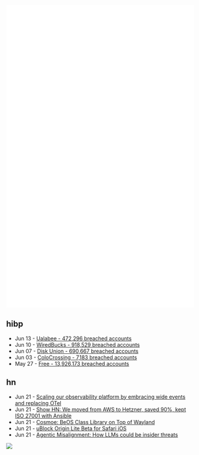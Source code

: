 ![Metrics](https://raw.githubusercontent.com/phixion/phixion/master/metrics.svg)

## hibp

<!--
for https://github.com/phixion/phixion/blob/main/.github/workflows/feeds.yml
-->
<!--START_SECTION:haveibeenpwnd-->
- Jun 13 - [Ualabee - 472,296 breached accounts](https://haveibeenpwned.com/Breach/Ualabee)
- Jun 10 - [WiredBucks - 918,529 breached accounts](https://haveibeenpwned.com/Breach/WiredBucks)
- Jun 07 - [Disk Union - 690,667 breached accounts](https://haveibeenpwned.com/Breach/DiskUnion)
- Jun 03 - [ColoCrossing - 7,183 breached accounts](https://haveibeenpwned.com/Breach/ColoCrossing)
- May 27 - [Free - 13,926,173 breached accounts](https://haveibeenpwned.com/Breach/FreeMobile)
<!--END_SECTION:haveibeenpwnd-->

## hn

<!--
for https://github.com/phixion/phixion/blob/main/.github/workflows/feeds.yml
-->
<!--START_SECTION:hn-->
- Jun 21 - [Scaling our observability platform by embracing wide events and replacing OTel](https://clickhouse.com/blog/scaling-observability-beyond-100pb-wide-events-replacing-otel)
- Jun 21 - [Show HN: We moved from AWS to Hetzner, saved 90%, kept ISO 27001 with Ansible](https://medium.com/@accounts_73078/goodbye-aws-how-we-kept-iso-27001-slashed-costs-by-90-914ccb4b89fc)
- Jun 21 - [Cosmoe: BeOS Class Library on Top of Wayland](https://cosmoe.org/index.html)
- Jun 21 - [uBlock Origin Lite Beta for Safari iOS](https://testflight.apple.com/join/JjTcThrV)
- Jun 21 - [Agentic Misalignment: How LLMs could be insider threats](https://www.anthropic.com/research/agentic-misalignment)
<!--END_SECTION:hn-->

<!--
for https://yhype.me
-->
![](https://hit.yhype.me/github/profile?user_id=13013670)
